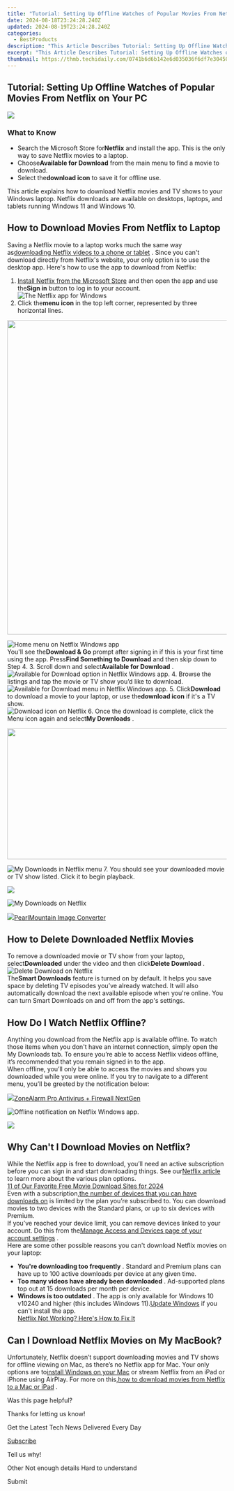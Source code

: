 ```yaml
---
title: "Tutorial: Setting Up Offline Watches of Popular Movies From Netflix on Your PC"
date: 2024-08-18T23:24:28.240Z
updated: 2024-08-19T23:24:28.240Z
categories:
  - BestProducts
description: "This Article Describes Tutorial: Setting Up Offline Watches of Popular Movies From Netflix on Your PC"
excerpt: "This Article Describes Tutorial: Setting Up Offline Watches of Popular Movies From Netflix on Your PC"
thumbnail: https://thmb.techidaily.com/0741b6d6b142e6d035036f6df7e304509ca00be9b2a4f404614a92dadcad15cd.jpg
---
```


## Tutorial: Setting Up Offline Watches of Popular Movies From Netflix on Your PC
<!-- affiliate ads begin -->
<a href="https://estore.macxdvd.com/order/checkout.php?PRODS=4526659&QTY=1&AFFILIATE=108875&CART=1"><img src="https://www.macxdvd.com/affiliate/new-banner/vcp-500x500.jpg" border="0"></a>
<!-- affiliate ads end -->
### What to Know

* Search the Microsoft Store for**Netflix** and install the app. This is the only way to save Netflix movies to a laptop.
* Choose**Available for Download** from the main menu to find a movie to download.
* Select the**download icon** to save it for offline use.

 This article explains how to download Netflix movies and TV shows to your Windows laptop. Netflix downloads are available on desktops, laptops, and tablets running Windows 11 and Windows 10.

## How to Download Movies From Netflix to Laptop

 Saving a Netflix movie to a laptop works much the same way as[downloading Netflix videos to a phone or tablet](https://www.lifewire.com/download-netflix-tv-shows-movies-4134207) . Since you can't download directly from Netflix's website, your only option is to use the desktop app. Here's how to use the app to download from Netflix:

1. [Install Netflix from the Microsoft Store](https://apps.microsoft.com/detail/9wzdncrfj3tj) and then open the app and use the**Sign in** button to log in to your account.  
![The Netflix app for Windows](https://www.lifewire.com/thmb/iL7gWRSAkA9VdOB2UKgbskwtt5M=/1500x0/filters:no_upscale():max_bytes(150000):strip_icc():format(webp)/netflix-app-windows-105f895237284dbfb42d96fc19b8decb.png)
2. Click the**menu icon** in the top left corner, represented by three horizontal lines.  
<!-- affiliate ads begin -->
<a href="https://lightailing.sjv.io/c/5597632/1638364/17190" target="_top" id="1638364"><img src="//a.impactradius-go.com/display-ad/17190-1638364" border="0" alt="" width="1280" height="720"/></a><img height="0" width="0" src="https://imp.pxf.io/i/5597632/1638364/17190" style="position:absolute;visibility:hidden;" border="0" />
<!-- affiliate ads end -->
![Home menu on Netflix Windows app](https://www.lifewire.com/thmb/9LFNg-nnPEADzYkKfI3xQL9uP7U=/1500x0/filters:no_upscale():max_bytes(150000):strip_icc():format(webp)/003_how-to-download-netflix-movies-on-laptop-ba1c892924f448d6ac6c00af9cde6e40-f2470947ab304793a27f3257e876e20e.jpg)  
 You'll see the**Download & Go** prompt after signing in if this is your first time using the app. Press**Find Something to Download** and then skip down to Step 4.
3. Scroll down and select**Available for Download** .  
![Available for Download option in Netflix Windows app.](https://www.lifewire.com/thmb/16iGgQOy-aGy_aEw0Qh-NmhRVGM=/1500x0/filters:no_upscale():max_bytes(150000):strip_icc():format(webp)/004_how-to-download-netflix-movies-on-laptop-679417970b6a423aa63d5e07c126951b-12a512e843df408889a47133ecef4779.jpg)
4. Browse the listings and tap the movie or TV show you’d like to download.  
![Available for Download menu in Netflix Windows app.](https://www.lifewire.com/thmb/1iygTTwKSq5UB1wTN1LSyvPZDEM=/1500x0/filters:no_upscale():max_bytes(150000):strip_icc():format(webp)/005_how-to-download-netflix-movies-on-laptop-9471d3a71274429095658e5e84077759.jpg)
5. Click**Download** to download a movie to your laptop, or use the**download icon** if it's a TV show.  
![Download icon on Netflix](https://www.lifewire.com/thmb/ugy4yuXh41RZetdZQl8uXuB-1lI=/1500x0/filters:no_upscale():max_bytes(150000):strip_icc():format(webp)/005_how-to-download-netflix-movies-on-laptop-679417970b6a423aa63d5e07c126951b-ec70d040b6494492b9b60a43eb5908b0.jpg)
6. Once the download is complete, click the Menu icon again and select**My Downloads** .  
<!-- affiliate ads begin -->
<a href="https://25home.pxf.io/c/5597632/2090698/16836" target="_top" id="2090698"><img src="//a.impactradius-go.com/display-ad/16836-2090698" border="0" alt="" width="720" height="300"/></a>
<!-- affiliate ads end -->
![My Downloads in Netflix menu](https://www.lifewire.com/thmb/5Sw2DVrsz57nZYdtkaVJnYeMRpE=/1500x0/filters:no_upscale():max_bytes(150000):strip_icc():format(webp)/006_how-to-download-netflix-movies-on-laptop-0421404d77b642a6bb44264615e50eca-fe9b10eb057a42769678487dc2f34f35.jpg)
7. You should see your downloaded movie or TV show listed. Click it to begin playback.  
<!-- affiliate ads begin -->
<a href="https://secure.2checkout.com/order/checkout.php?PRODS=19080710&QTY=1&AFFILIATE=108875&CART=1"><img src="https://smart-seo-tool.com/images/SmartSEOAuditorBox.png" border="0"></a>
<!-- affiliate ads end -->
![My Downloads on Netflix](https://www.lifewire.com/thmb/F_0UMdrkUEDQm5SopiFzAtPh_E8=/1500x0/filters:no_upscale():max_bytes(150000):strip_icc():format(webp)/007_how-to-download-netflix-movies-on-laptop-0421404d77b642a6bb44264615e50eca-d91d2ec64246444688b6a5eaa76a71c2.jpg)  

<!-- affiliate ads begin -->
<a href="https://secure.2checkout.com/order/checkout.php?PRODS=4550420&QTY=1&AFFILIATE=108875&CART=1"><img src="https://www.pearlmountainsoft.com/n_img/product/pic/f_02.jpg" border="0">PearlMountain Image Converter</a>
<!-- affiliate ads end -->
## How to Delete Downloaded Netflix Movies  

 To remove a downloaded movie or TV show from your laptop, select**Downloaded** under the video and then click**Delete Download** .  
![Delete Download on Netflix](https://www.lifewire.com/thmb/ouvvoLB6tmk0_SOuGHrrF6mSnpA=/1500x0/filters:no_upscale():max_bytes(150000):strip_icc():format(webp)/008_how-to-download-netflix-movies-on-laptop-0421404d77b642a6bb44264615e50eca-756175c188d5436283a2f3de14f479a8.jpg)  
 The**Smart Downloads** feature is turned on by default. It helps you save space by deleting TV episodes you’ve already watched. It will also automatically download the next available episode when you're online. You can turn Smart Downloads on and off from the app's settings.  

## How Do I Watch Netflix Offline?  

 Anything you download from the Netflix app is available offline. To watch those items when you don't have an internet connection, simply open the My Downloads tab. To ensure you’re able to access Netflix videos offline, it’s recommended that you remain signed in to the app.  
 When offline, you’ll only be able to access the movies and shows you downloaded while you were online. If you try to navigate to a different menu, you’ll be greeted by the notification below:  
<!-- affiliate ads begin -->
<a href="https://estore.zonealarm.com/order/checkout.php?PRODS=38658749&QTY=1&AFFILIATE=108875&CART=1"><img src="https://sc1.checkpoint.com/sc1/za/images/boxes/pa_500.png" border="0">ZoneAlarm Pro Antivirus + Firewall NextGen</a>
<!-- affiliate ads end -->
![Offline notification on Netflix Windows app.](https://www.lifewire.com/thmb/eyp7CHmXHgB9mgbPwO1dd8surUc=/1500x0/filters:no_upscale():max_bytes(150000):strip_icc():format(webp)/010_how-to-download-netflix-movies-on-laptop-0421404d77b642a6bb44264615e50eca-1c9ece6e00ed4300a4d122c86b45d61e.jpg)  

<!-- affiliate ads begin -->
<a href="https://shop.systoolsgroup.com/affiliate.php?ACCOUNT=SYSTOOBY&AFFILIATE=108875&PATH=https%3A%2F%2Fwww.systoolsgroup.com%3FAFFILIATE%3D108875%26RESOURCE%3DSysTools%2BSQL%2BRecovery"><img src="https://www.systoolsgroup.com/box/sql-recovery.png" border="0"></a>
<!-- affiliate ads end -->
## Why Can't I Download Movies on Netflix?  

 While the Netflix app is free to download, you’ll need an active subscription before you can sign in and start downloading things. See our[Netflix article](https://www.lifewire.com/overview-of-the-netflix-streaming-service-1847831) to learn more about the various plan options.  
[11 of Our Favorite Free Movie Download Sites for 2024](https://www.lifewire.com/download-free-movies-online-1356637)  
 Even with a subscription,[the number of devices that you can have downloads on](https://www.lifewire.com/how-many-people-can-watch-netflix-at-once-5192108) is limited by the plan you’re subscribed to. You can download movies to two devices with the Standard plans, or up to six devices with Premium.  
 If you’ve reached your device limit, you can remove devices linked to your account. Do this from the[Manage Access and Devices page of your account settings](https://www.netflix.com/manageaccountaccess) .  
 Here are some other possible reasons you can't download Netflix movies on your laptop:  

* **You're downloading too frequently** . Standard and Premium plans can have up to 100 active downloads per device at any given time.  
* **Too many videos have already been downloaded** . Ad-supported plans top out at 15 downloads per month per device.  
* **Windows is too outdated** . The app is only available for Windows 10 v10240 and higher (this includes Windows 11).[Update Windows](https://www.lifewire.com/how-to-check-for-install-windows-updates-2624596) if you can't install the app.  
[Netflix Not Working? Here's How to Fix It](https://www.lifewire.com/fix-netflix-not-working-4177972)  

## Can I Download Netflix Movies on My MacBook?  

 Unfortunately, Netflix doesn’t support downloading movies and TV shows for offline viewing on Mac, as there’s no Netflix app for Mac. Your only options are to[install Windows on your Mac](https://www.lifewire.com/using-boot-camp-assistant-install-windows-2260115) or stream Netflix from an iPad or iPhone using AirPlay. For more on this,[how to download movies from Netflix to a Mac or iPad](https://www.lifewire.com/download-netflix-movies-to-mac-ipad-4173388) .

Was this page helpful?

Thanks for letting us know!

 Get the Latest Tech News Delivered Every Day

[Subscribe](https://www.lifewire.com/#)

Tell us why!

 Other  Not enough details  Hard to understand

 Submit

<ins class="adsbygoogle"
     style="display:block"
     data-ad-format="autorelaxed"
     data-ad-client="ca-pub-7571918770474297"
     data-ad-slot="1223367746"></ins>



<ins class="adsbygoogle"
     style="display:block"
     data-ad-client="ca-pub-7571918770474297"
     data-ad-slot="8358498916"
     data-ad-format="auto"
     data-full-width-responsive="true"></ins>


